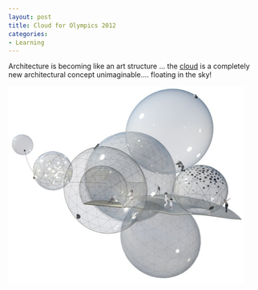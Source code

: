 ```yaml
---
layout: post
title: Cloud for Olympics 2012
categories:
- Learning
---
```



Architecture is becoming like an art structure ... the [cloud](http://raisethecloud.org/) is a completely new architectural concept unimaginable.... floating in the sky!

![](/img/Screen-shot-2009-11-26-at-AM-06.39.08.jpg "Screen shot 2009-11-26 at AM 06.39.08")
